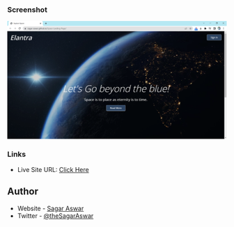 ### Screenshot

![](ScreenShot.png)

### Links

- Live Site URL: [Click Here](https://sagar-aswar.github.io/Testimonial-Section-Challenge-FrontEnd_Mentor/)

## Author

- Website - [Sagar Aswar](https://github.com/sagar-aswar)
- Twitter - [@theSagarAswar](https://www.twitter.com/theSagarAswar)
